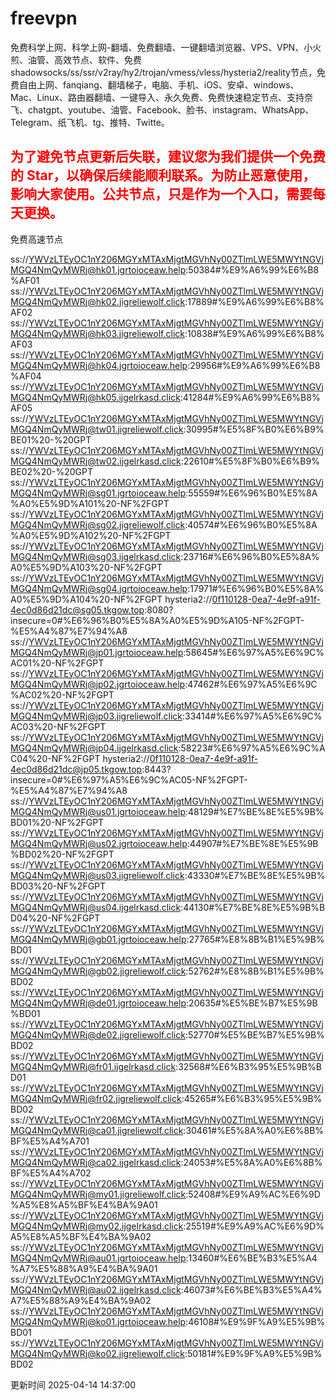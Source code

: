 # freevpn

免费科学上网、科学上网-翻墙、免费翻墙、一键翻墙浏览器、VPS、VPN、小火煎、油管、高效节点、软件、免费shadowsocks/ss/ssr/v2ray/hy2/trojan/vmess/vless/hysteria2/reality节点，免费自由上网、fanqiang、翻墙梯子，电脑、手机、iOS、安卓、windows、Mac、Linux、路由器翻墙、一键导入、永久免费、免费快速稳定节点、支持奈飞、chatgpt、youtube、油管、Facebook、脸书、instagram、WhatsApp、Telegram、纸飞机、tg、推特、Twitte。

## <font color="red">为了避免节点更新后失联，建议您为我们提供一个免费的 Star，以确保后续能顺利联系。为防止恶意使用，影响大家使用。公共节点，只是作为一个入口，需要每天更换。</font>

免费高速节点

ss://YWVzLTEyOC1nY206MGYxMTAxMjgtMGVhNy00ZTlmLWE5MWYtNGVjMGQ4NmQyMWRj@hk01.jgrtoioceaw.help:50384#%E9%A6%99%E6%B8%AF01
ss://YWVzLTEyOC1nY206MGYxMTAxMjgtMGVhNy00ZTlmLWE5MWYtNGVjMGQ4NmQyMWRj@hk02.jigreliewolf.click:17889#%E9%A6%99%E6%B8%AF02
ss://YWVzLTEyOC1nY206MGYxMTAxMjgtMGVhNy00ZTlmLWE5MWYtNGVjMGQ4NmQyMWRj@hk03.jigreliewolf.click:10838#%E9%A6%99%E6%B8%AF03
ss://YWVzLTEyOC1nY206MGYxMTAxMjgtMGVhNy00ZTlmLWE5MWYtNGVjMGQ4NmQyMWRj@hk04.jgrtoioceaw.help:29956#%E9%A6%99%E6%B8%AF04
ss://YWVzLTEyOC1nY206MGYxMTAxMjgtMGVhNy00ZTlmLWE5MWYtNGVjMGQ4NmQyMWRj@hk05.ijgelrkasd.click:41284#%E9%A6%99%E6%B8%AF05
ss://YWVzLTEyOC1nY206MGYxMTAxMjgtMGVhNy00ZTlmLWE5MWYtNGVjMGQ4NmQyMWRj@tw01.jigreliewolf.click:30995#%E5%8F%B0%E6%B9%BE01%20-%20GPT
ss://YWVzLTEyOC1nY206MGYxMTAxMjgtMGVhNy00ZTlmLWE5MWYtNGVjMGQ4NmQyMWRj@tw02.ijgelrkasd.click:22610#%E5%8F%B0%E6%B9%BE02%20-%20GPT
ss://YWVzLTEyOC1nY206MGYxMTAxMjgtMGVhNy00ZTlmLWE5MWYtNGVjMGQ4NmQyMWRj@sg01.jgrtoioceaw.help:55559#%E6%96%B0%E5%8A%A0%E5%9D%A101%20-NF%2FGPT
ss://YWVzLTEyOC1nY206MGYxMTAxMjgtMGVhNy00ZTlmLWE5MWYtNGVjMGQ4NmQyMWRj@sg02.jigreliewolf.click:40574#%E6%96%B0%E5%8A%A0%E5%9D%A102%20-NF%2FGPT
ss://YWVzLTEyOC1nY206MGYxMTAxMjgtMGVhNy00ZTlmLWE5MWYtNGVjMGQ4NmQyMWRj@sg03.ijgelrkasd.click:23716#%E6%96%B0%E5%8A%A0%E5%9D%A103%20-NF%2FGPT
ss://YWVzLTEyOC1nY206MGYxMTAxMjgtMGVhNy00ZTlmLWE5MWYtNGVjMGQ4NmQyMWRj@sg04.jgrtoioceaw.help:17971#%E6%96%B0%E5%8A%A0%E5%9D%A104%20-NF%2FGPT
hysteria2://0f110128-0ea7-4e9f-a91f-4ec0d86d21dc@sg05.tkgow.top:8080?insecure=0#%E6%96%B0%E5%8A%A0%E5%9D%A105-NF%2FGPT-%E5%A4%87%E7%94%A8
ss://YWVzLTEyOC1nY206MGYxMTAxMjgtMGVhNy00ZTlmLWE5MWYtNGVjMGQ4NmQyMWRj@jp01.jgrtoioceaw.help:58645#%E6%97%A5%E6%9C%AC01%20-NF%2FGPT
ss://YWVzLTEyOC1nY206MGYxMTAxMjgtMGVhNy00ZTlmLWE5MWYtNGVjMGQ4NmQyMWRj@jp02.jgrtoioceaw.help:47462#%E6%97%A5%E6%9C%AC02%20-NF%2FGPT
ss://YWVzLTEyOC1nY206MGYxMTAxMjgtMGVhNy00ZTlmLWE5MWYtNGVjMGQ4NmQyMWRj@jp03.jigreliewolf.click:33414#%E6%97%A5%E6%9C%AC03%20-NF%2FGPT
ss://YWVzLTEyOC1nY206MGYxMTAxMjgtMGVhNy00ZTlmLWE5MWYtNGVjMGQ4NmQyMWRj@jp04.ijgelrkasd.click:58223#%E6%97%A5%E6%9C%AC04%20-NF%2FGPT
hysteria2://0f110128-0ea7-4e9f-a91f-4ec0d86d21dc@jp05.tkgow.top:8443?insecure=0#%E6%97%A5%E6%9C%AC05-NF%2FGPT-%E5%A4%87%E7%94%A8
ss://YWVzLTEyOC1nY206MGYxMTAxMjgtMGVhNy00ZTlmLWE5MWYtNGVjMGQ4NmQyMWRj@us01.jgrtoioceaw.help:48129#%E7%BE%8E%E5%9B%BD01%20-NF%2FGPT
ss://YWVzLTEyOC1nY206MGYxMTAxMjgtMGVhNy00ZTlmLWE5MWYtNGVjMGQ4NmQyMWRj@us02.jgrtoioceaw.help:44907#%E7%BE%8E%E5%9B%BD02%20-NF%2FGPT
ss://YWVzLTEyOC1nY206MGYxMTAxMjgtMGVhNy00ZTlmLWE5MWYtNGVjMGQ4NmQyMWRj@us03.jigreliewolf.click:43330#%E7%BE%8E%E5%9B%BD03%20-NF%2FGPT
ss://YWVzLTEyOC1nY206MGYxMTAxMjgtMGVhNy00ZTlmLWE5MWYtNGVjMGQ4NmQyMWRj@us04.ijgelrkasd.click:44130#%E7%BE%8E%E5%9B%BD04%20-NF%2FGPT
ss://YWVzLTEyOC1nY206MGYxMTAxMjgtMGVhNy00ZTlmLWE5MWYtNGVjMGQ4NmQyMWRj@gb01.jgrtoioceaw.help:27765#%E8%8B%B1%E5%9B%BD01
ss://YWVzLTEyOC1nY206MGYxMTAxMjgtMGVhNy00ZTlmLWE5MWYtNGVjMGQ4NmQyMWRj@gb02.jigreliewolf.click:52762#%E8%8B%B1%E5%9B%BD02
ss://YWVzLTEyOC1nY206MGYxMTAxMjgtMGVhNy00ZTlmLWE5MWYtNGVjMGQ4NmQyMWRj@de01.jgrtoioceaw.help:20635#%E5%BE%B7%E5%9B%BD01
ss://YWVzLTEyOC1nY206MGYxMTAxMjgtMGVhNy00ZTlmLWE5MWYtNGVjMGQ4NmQyMWRj@de02.jigreliewolf.click:52770#%E5%BE%B7%E5%9B%BD02
ss://YWVzLTEyOC1nY206MGYxMTAxMjgtMGVhNy00ZTlmLWE5MWYtNGVjMGQ4NmQyMWRj@fr01.ijgelrkasd.click:32568#%E6%B3%95%E5%9B%BD01
ss://YWVzLTEyOC1nY206MGYxMTAxMjgtMGVhNy00ZTlmLWE5MWYtNGVjMGQ4NmQyMWRj@fr02.jigreliewolf.click:45265#%E6%B3%95%E5%9B%BD02
ss://YWVzLTEyOC1nY206MGYxMTAxMjgtMGVhNy00ZTlmLWE5MWYtNGVjMGQ4NmQyMWRj@ca01.jigreliewolf.click:30461#%E5%8A%A0%E6%8B%BF%E5%A4%A701
ss://YWVzLTEyOC1nY206MGYxMTAxMjgtMGVhNy00ZTlmLWE5MWYtNGVjMGQ4NmQyMWRj@ca02.ijgelrkasd.click:24053#%E5%8A%A0%E6%8B%BF%E5%A4%A702
ss://YWVzLTEyOC1nY206MGYxMTAxMjgtMGVhNy00ZTlmLWE5MWYtNGVjMGQ4NmQyMWRj@my01.jigreliewolf.click:52408#%E9%A9%AC%E6%9D%A5%E8%A5%BF%E4%BA%9A01
ss://YWVzLTEyOC1nY206MGYxMTAxMjgtMGVhNy00ZTlmLWE5MWYtNGVjMGQ4NmQyMWRj@my02.ijgelrkasd.click:25519#%E9%A9%AC%E6%9D%A5%E8%A5%BF%E4%BA%9A02
ss://YWVzLTEyOC1nY206MGYxMTAxMjgtMGVhNy00ZTlmLWE5MWYtNGVjMGQ4NmQyMWRj@au01.jgrtoioceaw.help:13460#%E6%BE%B3%E5%A4%A7%E5%88%A9%E4%BA%9A01
ss://YWVzLTEyOC1nY206MGYxMTAxMjgtMGVhNy00ZTlmLWE5MWYtNGVjMGQ4NmQyMWRj@au02.ijgelrkasd.click:46073#%E6%BE%B3%E5%A4%A7%E5%88%A9%E4%BA%9A02
ss://YWVzLTEyOC1nY206MGYxMTAxMjgtMGVhNy00ZTlmLWE5MWYtNGVjMGQ4NmQyMWRj@ko01.jgrtoioceaw.help:46108#%E9%9F%A9%E5%9B%BD01
ss://YWVzLTEyOC1nY206MGYxMTAxMjgtMGVhNy00ZTlmLWE5MWYtNGVjMGQ4NmQyMWRj@ko02.jigreliewolf.click:50181#%E9%9F%A9%E5%9B%BD02


更新时间 2025-04-14 14:37:00